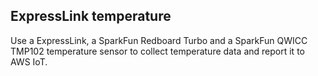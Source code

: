 ## ExpressLink temperature

Use a ExpressLink, a SparkFun Redboard Turbo and a SparkFun QWICC TMP102 temperature sensor to collect temperature data and report it to AWS IoT.

